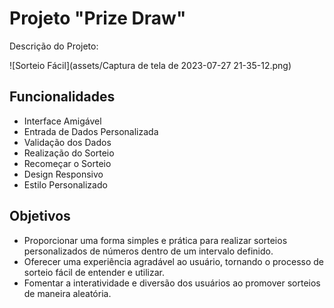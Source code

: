 # Projeto "Prize Draw"

Descrição do Projeto: 

![Sorteio Fácil](assets/Captura de tela de 2023-07-27 21-35-12.png)

## Funcionalidades

- Interface Amigável
- Entrada de Dados Personalizada
- Validação dos Dados
- Realização do Sorteio
- Recomeçar o Sorteio
- Design Responsivo
- Estilo Personalizado

## Objetivos

- Proporcionar uma forma simples e prática para realizar sorteios personalizados de números dentro de um intervalo definido.
- Oferecer uma experiência agradável ao usuário, tornando o processo de sorteio fácil de entender e utilizar.
- Fomentar a interatividade e diversão dos usuários ao promover sorteios de maneira aleatória.

